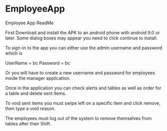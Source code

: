 # EmployeeApp
Employee App ReadMe

First Download and install the APK to an android phone with android 9.0 or later.
Some dialog boxes may appear you need to click continue to install.

To sign-in to the app you can either use the admin username and password which is

UserName = bc
Password = bc

Or you will have to create a new username and password for employees inside the manager application.

Once in the application you can check alerts and tables as well as order for a table and delete sent items.

To void sent items you must swipe left on a specific item and click remove, then type a void reason.

The employees must log out of the system to remove themselves from tables after their Shift.
